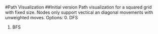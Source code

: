 #Path Visualization
##Initial version
Path visualization for a squared grid with fixed size. Nodes only support vectical an diagonal movements with unweighted moves.
Options:
0. DFS
1. BFS
